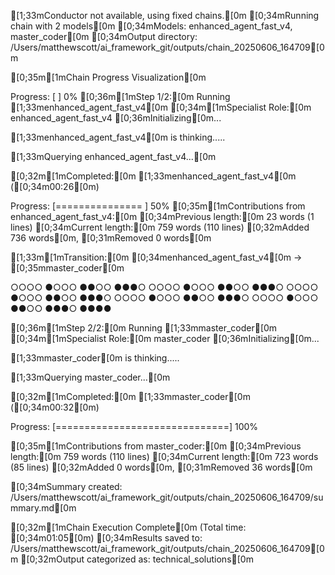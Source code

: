 [1;33mConductor not available, using fixed chains.[0m
[0;34mRunning chain with 2 models[0m
[0;34mModels: enhanced_agent_fast_v4, master_coder[0m
[0;34mOutput directory: /Users/matthewscott/ai_framework_git/outputs/chain_20250606_164709[0m

[0;35m[1mChain Progress Visualization[0m
Progress: [                              ] 0%
[0;36m[1mStep 1/2:[0m Running [1;33menhanced_agent_fast_v4[0m
[0;34m[1mSpecialist Role:[0m enhanced_agent_fast_v4
[0;36mInitializing[0m...

[1;33menhanced_agent_fast_v4[0m is thinking.....

[1;33mQuerying enhanced_agent_fast_v4...[0m

[0;32m[1mCompleted:[0m [1;33menhanced_agent_fast_v4[0m ([0;34m00:26[0m)
Progress: [===============               ] 50%
[0;35m[1mContributions from enhanced_agent_fast_v4:[0m
[0;34mPrevious length:[0m 23 words (1 lines)
[0;34mCurrent length:[0m 759 words (110 lines)
[0;32mAdded 736 words[0m, [0;31mRemoved 0 words[0m


[1;33m[1mTransition:[0m [0;34menhanced_agent_fast_v4[0m → [0;35mmaster_coder[0m
○○○○●○○○●●○○●●●○○○○○●○○○●●○○●●●○○○○○●○○○●●○○●●●○○○○○●○○○●●○○●●●○○○○○●○○○●●○○●●●○●●●●



[0;36m[1mStep 2/2:[0m Running [1;33mmaster_coder[0m
[0;34m[1mSpecialist Role:[0m master_coder
[0;36mInitializing[0m...

[1;33mmaster_coder[0m is thinking.....

[1;33mQuerying master_coder...[0m

[0;32m[1mCompleted:[0m [1;33mmaster_coder[0m ([0;34m00:32[0m)
Progress: [==============================] 100%

[0;35m[1mContributions from master_coder:[0m
[0;34mPrevious length:[0m 759 words (110 lines)
[0;34mCurrent length:[0m 723 words (85 lines)
[0;32mAdded 0 words[0m, [0;31mRemoved 36 words[0m

[0;34mSummary created: /Users/matthewscott/ai_framework_git/outputs/chain_20250606_164709/summary.md[0m

[0;32m[1mChain Execution Complete[0m (Total time: [0;34m01:05[0m)
[0;34mResults saved to: /Users/matthewscott/ai_framework_git/outputs/chain_20250606_164709[0m
[0;32mOutput categorized as: technical_solutions[0m
